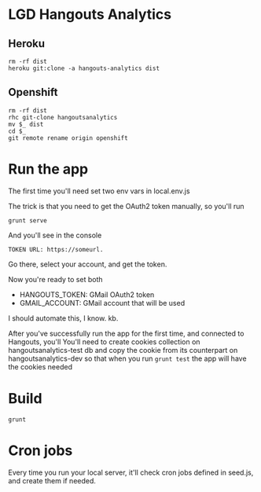 # LGD Hangouts Analytics


## Heroku
```
rm -rf dist
heroku git:clone -a hangouts-analytics dist
```


## Openshift
```
rm -rf dist
rhc git-clone hangoutsanalytics
mv $_ dist
cd $_
git remote rename origin openshift
```


# Run the app

The first time you'll need set two env vars in local.env.js

The trick is that you need to get the OAuth2 token manually, so you'll run


```
grunt serve
```

And you'll see in the console 
```
TOKEN URL: https://someurl.
```
Go there, select your account, and get the token.

Now you're ready to set both

* HANGOUTS_TOKEN: GMail OAuth2 token
* GMAIL_ACCOUNT: GMail account that will be used


I should automate this, I know. kb.


After you've successfully run the app for the first time, and connected to Hangouts, you'll
You'll need to create cookies collection on hangoutsanalytics-test db and copy the cookie from
its counterpart on hangoutsanalytics-dev so that when you run ```grunt test``` 
the app will have the cookies needed


# Build 

```
grunt
```


# Cron jobs

Every time you run your local server, it'll check cron jobs defined in seed.js,
and create them if needed.
